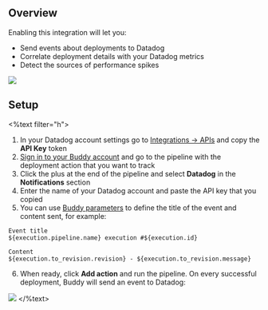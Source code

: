## Overview

Enabling this integration will let you:

*   Send events about deployments to Datadog
*   Correlate deployment details with your Datadog metrics
*   Detect the sources of performance spikes

![](https://raw.githubusercontent.com/DataDog/integrations-extras/master/buddy/images/datadog-integration.png)

## Setup

<%text filter="h">
1.  In your Datadog account settings go to [Integrations -> APIs](https://app.datadoghq.com/account/settings#api) and copy the **API Key** token
2.  [Sign in to your Buddy account](https://app.buddy.works/login) and go to the pipeline with the deployment action that you want to track
3.  Click the plus at the end of the pipeline and select **Datadog** in the **Notifications** section
4.  Enter the name of your Datadog account and paste the API key that you copied
5.  You can use [Buddy parameters](https://buddy.works/knowledge/deployments/what-parameters-buddy-use) to define the title of the event and content sent, for example:
```
Event title
${execution.pipeline.name} execution #${execution.id}

Content
${execution.to_revision.revision} - ${execution.to_revision.message}
```

6.  When ready, click **Add action** and run the pipeline. On every successful deployment, Buddy will send an event to Datadog:

![](https://raw.githubusercontent.com/DataDog/integrations-extras/master/buddy/images/snapshot.png)
</%text>
